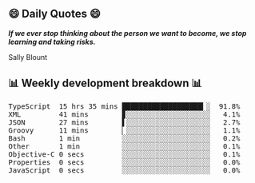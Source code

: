 ## 😄 Daily Quotes 😄

_**If we ever stop thinking about the person we want to become, we stop learning and taking risks.**_

Sally Blount



## 📊 Weekly development breakdown 📊

<pre>TypeScript  15 hrs 35 mins ███████████████████▎░  91.8%
XML         41 mins        ▊░░░░░░░░░░░░░░░░░░░░   4.1%
JSON        27 mins        ▌░░░░░░░░░░░░░░░░░░░░   2.7%
Groovy      11 mins        ▏░░░░░░░░░░░░░░░░░░░░   1.1%
Bash        1 min          ░░░░░░░░░░░░░░░░░░░░░   0.2%
Other       1 min          ░░░░░░░░░░░░░░░░░░░░░   0.1%
Objective-C 0 secs         ░░░░░░░░░░░░░░░░░░░░░   0.1%
Properties  0 secs         ░░░░░░░░░░░░░░░░░░░░░   0.0%
JavaScript  0 secs         ░░░░░░░░░░░░░░░░░░░░░   0.0%</pre>